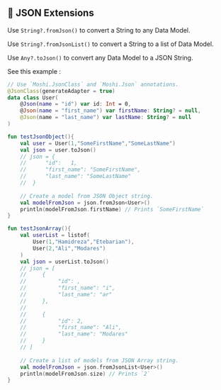 ## 📇 JSON Extensions

Use `String?.fromJson()` to convert a String to any Data Model.

Use `String?.fromJsonList()` to convert a String to a list of Data Model.

Use `Any?.toJson()` to convert any Data Model to a JSON String.

 See this example : 

```kotlin
// Use `Moshi.JsonClass` and `Moshi.Json` annotations.
@JsonClass(generateAdapter = true)  
data class User(  
    @Json(name = "id") var id: Int = 0,  
    @Json(name = "first_name") var firstName: String? = null,  
    @Json(name = "last_name") var lastName: String? = null  
)

fun testJsonObject(){
    val user = User(1,"SomeFirstName","SomeLastName")
    val json = user.toJson()   
    // json = {
    //      "id": 	1,
    //      "first_name": "SomeFirstName",
    //      "last_name": "SomeLastName"
    //  }
    
    // Create a model from JSON Object string.
    val modelFromJson = json.fromJson<User>()
    println(modelFromJson.firstName) // Prints `SomeFirstName`
}

fun testJsonArray(){
    val userList = listof(
        User(1,"Hamidreza","Etebarian"),
        User(2,"Ali","Modares")
    )
    val json = userList.toJson()   
    // json = [
    //     {
    //          "id": ,
    //          "first_name": "i",
    //          "last_name": "ar"
    //     },
    //
    //     {
    //          "id": 2,
    //          "first_name": "Ali",
    //          "last_name": "Modares"
    //     }
    // ]
    
    // Create a list of models from JSON Array string.
    val modelFromJson = json.fromJsonList<User>()
    println(modelFromJson.size) // Prints `2`
}

```
